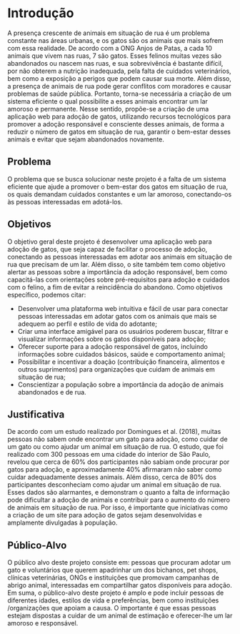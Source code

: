 # Introdução

A presença crescente de animais em situação de rua é um problema constante nas áreas urbanas, e os gatos são os animais que mais sofrem com essa realidade. De acordo com a ONG Anjos de Patas, a cada 10 animais que vivem nas ruas, 7 são gatos.
Esses felinos muitas vezes são abandonados ou nascem nas ruas, e sua sobrevivência é bastante difícil, por não obterem a nutrição inadequada, pela falta de cuidados veterinários, bem como a exposição a perigos que podem causar sua morte.
Além disso, a presença de animais de rua pode gerar conflitos com moradores e causar problemas de saúde pública. Portanto, torna-se necessária a criação de um sistema eficiente o qual possibilite a esses animais encontrar um lar amoroso e permanente.
Nesse sentido, propõe-se a criação de uma aplicação web para adoção de gatos, utilizando recursos tecnológicos para promover a adoção responsável e consciente desses animais, de forma a reduzir o número de gatos em situação de rua, garantir o bem-estar desses animais e evitar que sejam abandonados novamente.

## Problema

O problema que se busca solucionar neste projeto é a falta de um sistema eficiente que ajude a promover o bem-estar dos gatos em situação de rua, os quais demandam cuidados constantes e um lar amoroso, conectando-os às  pessoas interessadas em adotá-los.

## Objetivos

O objetivo geral deste projeto é desenvolver uma aplicação web para adoção de gatos, que seja capaz de facilitar o processo de adoção, conectando as pessoas interessadas em adotar aos animais em situação de rua que precisam de um lar. Além disso, o site também tem como objetivo alertar as pessoas sobre a importância da adoção responsável, bem como capacitá-las com orientações sobre pré-requisitos para adoção e cuidados com o felino, a fim de evitar a reincidência do abandono.
 Como objetivos específico, podemos citar:
 - Desenvolver uma plataforma web intuitiva e fácil de usar para conectar pessoas interessadas em adotar gatos com os animais que mais se adequem ao perfil e estilo de vida do adotante;
 - Criar uma interface amigável para os usuários poderem buscar, filtrar e visualizar informações sobre os gatos disponíveis para adoção;
 - Oferecer suporte para a adoção responsável de gatos, incluindo informações sobre cuidados básicos, saúde e comportamento animal;
 - Possibilitar e incentivar a doação (contribuição financeira, alimentos e outros suprimentos) para organizações que cuidam de animais em situação de rua;
 - Conscientizar a população sobre a importância da adoção de animais abandonados e de rua.


## Justificativa

De acordo com um estudo realizado por Domingues et al. (2018), muitas pessoas não sabem onde encontrar um gato para adoção, como cuidar de um gato ou como ajudar um animal em situação de rua. O estudo, que foi realizado com 300 pessoas em uma cidade do interior de São Paulo, revelou que cerca de 60% dos participantes não sabiam onde procurar por gatos para adoção, e aproximadamente 40% afirmaram não saber como cuidar adequadamente desses animais. Além disso, cerca de 80% dos participantes desconheciam como ajudar um animal em situação de rua. 
Esses dados são alarmantes, e demonstram o quanto a falta de informação pode dificultar a adoção de animais e contribuir para o aumento do número de animais em situação de rua. Por isso, é importante que iniciativas como a criação de um site para adoção de gatos sejam desenvolvidas e amplamente divulgadas à população.


## Público-Alvo

O público alvo deste projeto consiste em: pessoas que procuram adotar um gato e voluntários que querem apadrinhar um dos bichanos, pet shops, clínicas veterinárias, ONGs e instituições que promovam campanhas de abrigo animal, interessadas em compartilhar gatos disponíveis para adoção.
Em suma, o público-alvo deste projeto é amplo e pode incluir pessoas de diferentes idades, estilos de vida e preferências, bem como instituições /organizações que apoiam a causa. O importante é que essas pessoas estejam dispostas a cuidar de um animal de estimação e oferecer-lhe um lar amoroso e responsável.
